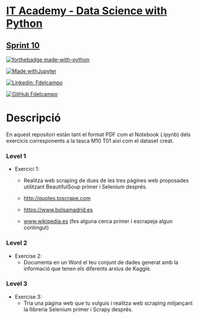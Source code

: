 
# [IT Academy - Data Science with Python](https://www.barcelonactiva.cat/es/itacademy)
## [Sprint 10](https://github.com/Pacs7/estructures_Dataframe/tree/main/Sprint10)

[![forthebadge made-with-python](http://ForTheBadge.com/images/badges/made-with-python.svg)](https://www.python.org/)  
 
[![Made withJupyter](https://img.shields.io/badge/Made%20with-Jupyter-orange?style=for-the-badge&logo=Jupyter)](https://jupyter.org/try)   

[![Linkedin: Fdelcampo](https://img.shields.io/badge/-FranciscodelCampo-blue?style=flat-square&logo=Linkedin&logoColor=white&link=https://www.linkedin.com/in/franciscodelcampo7/)](https://www.linkedin.com/in/franciscodelcampo7/)  

[![GitHub Fdelcampo](https://img.shields.io/github/followers/Pacs7?label=follow&style=social)](https://github.com/Pacs7)

# Descripció
En aquest repositori estàn tant el format PDF com el Notebook (.ipynb) dels exercicis corresponents a la tasca M10 T01 així com el dataset creat.


### Level 1

- Exercici 1:
  - Realitza web scraping de dues de les tres pàgines web proposades utilitzant BeautifulSoup primer i Selenium després. 

   - http://quotes.toscrape.com

   - https://www.bolsamadrid.es

   - www.wikipedia.es (fes alguna cerca primer i escrapeja algun contingut)
  
### Level 2

- Exercise 2: 
  - Documenta en un Word el teu conjunt de dades generat amb la informació que tenen els diferents arxius de Kaggle.
  
### Level 3

- Exercise 3: 
  - Tria una pàgina web que tu vulguis i realitza web scraping mitjançant la llibreria Selenium primer i Scrapy després. 
